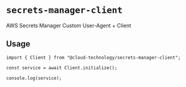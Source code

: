 # `secrets-manager-client` #

AWS Secrets Manager Custom User-Agent + Client

## Usage ##

```node
import { Client } from "@cloud-technology/secrets-manager-client";

const service = await Client.initialize();

console.log(service);
```
